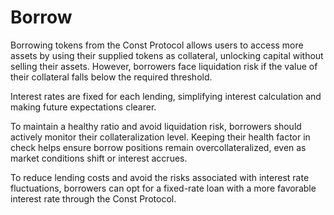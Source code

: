 # Borrow

Borrowing tokens from the Const Protocol allows users to access more assets by using their supplied tokens as collateral, unlocking capital without selling their assets. However, borrowers face liquidation risk if the value of their collateral falls below the required threshold.

Interest rates are fixed for each lending, simplifying interest calculation and making future expectations clearer.

To maintain a healthy ratio and avoid liquidation risk, borrowers should actively monitor their collateralization level. Keeping their health factor in check helps ensure borrow positions remain overcollateralized, even as market conditions shift or interest accrues.

To reduce lending costs and avoid the risks associated with interest rate fluctuations, borrowers can opt for a fixed-rate loan with a more favorable interest rate through the Const Protocol.

